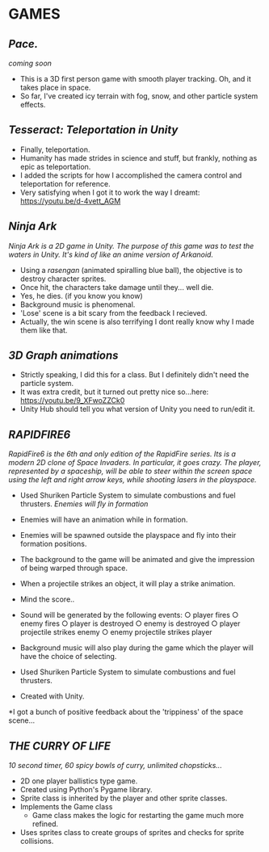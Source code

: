 **GAMES**
=========

***Pace.***
--------------------
*coming soon*
* This is a 3D first person game with smooth player tracking. Oh, and it takes place in space.
* So far, I've created icy terrain with fog, snow, and other particle system effects.

***Tesseract: Teleportation in Unity***
--------------------
* Finally, teleportation.
* Humanity has made strides in science and stuff, but frankly, nothing as epic as teleportation.
* I added the scripts for how I accomplished the camera control and teleportation for reference.
* Very satisfying when I got it to work the way I dreamt: https://youtu.be/d-4vett_AGM

***Ninja Ark***
--------------------
 *Ninja Ark is a 2D game in Unity. The purpose of this game was to test the waters in Unity. It's kind of like an anime version of Arkanoid.* 

* Using a *rasengan* (animated spiralling blue ball), the objective is to destroy character sprites.
* Once hit, the characters take damage until they... well die.
* Yes, he dies. (if you know you know)
* Background music is phenomenal.
* 'Lose' scene is a bit scary from the feedback I recieved.
* Actually, the win scene is also terrifying I dont really know why I made them like that.

***3D Graph animations***
--------------------
* Strictly speaking, I did this for a class. But I definitely didn't need the particle system.
* It was extra credit, but it turned out pretty nice so...here: https://youtu.be/9_XFwoZZCk0
* Unity Hub should tell you what version of Unity you need to run/edit it.

***RAPIDFIRE6***
--------------------
 *RapidFire6 is the 6th and only edition of the RapidFire series. Its is a modern 2D clone of Space Invaders. In particular, it goes crazy. The player,
represented by a spaceship, will be able to steer within the screen space using the left and right
arrow keys, while shooting lasers in the playspace.* 

* Used Shuriken Particle System to simulate combustions and fuel thrusters.
*Enemies will fly in formation*
* Enemies will have an animation while in formation.
* Enemies will be spawned outside the playspace and fly into their formation positions.
* The background to the game will be animated and give the impression of being warped through space.
* When a projectile strikes an object, it will play a strike animation.
* Mind the score..
* Sound will be generated by the following events:
 ○ player fires
 ○ enemy fires
 ○ player is destroyed
 ○ enemy is destroyed
 ○ player projectile strikes enemy
 ○ enemy projectile strikes player
* Background music will also play during the game which the player will have the choice of selecting.
 
* Used Shuriken Particle System to simulate combustions and fuel thrusters.
* Created with Unity.

*I got a bunch of positive feedback about the 'trippiness' of the space scene...

***THE CURRY OF LIFE***
-------------------
*10 second timer, 60 spicy bowls of curry, unlimited chopsticks...*

* 2D one player ballistics type game.
* Created using Python's Pygame library.
* Sprite class is inherited by the player and other sprite classes.
* Implements the Game class
  * Game class makes the logic for restarting the game much more refined.
* Uses sprites class to create groups of sprites and checks for sprite collisions.


